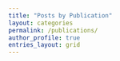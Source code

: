 ```yaml
---
title: "Posts by Publication"
layout: categories
permalink: /publications/
author_profile: true
entries_layout: grid
---
```

